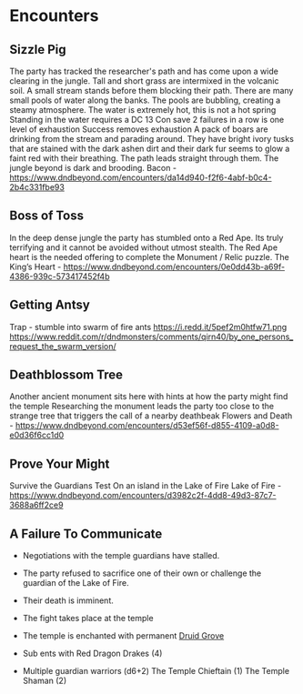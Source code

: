 # Encounters
## Sizzle Pig
The party has tracked the researcher's path and has come upon a wide clearing in the jungle.  Tall and short grass are intermixed in the volcanic soil. A small stream stands before them blocking their path. There are many small pools of water along the banks. The pools are bubbling, creating a steamy atmosphere.
The water is extremely hot, this is not a hot spring
Standing in the water requires a DC 13 Con save
2 failures in a row is one level of exhaustion
Success removes exhaustion
A pack of boars are drinking from the stream and parading around. They have bright ivory tusks that are stained with the dark ashen dirt and their dark fur seems to glow a faint red with their breathing. The path leads straight through them. The jungle beyond is dark and brooding.
Bacon - https://www.dndbeyond.com/encounters/da14d940-f2f6-4abf-b0c4-2b4c331fbe93

## Boss of Toss
In the deep dense jungle the party has stumbled onto a Red Ape. Its truly terrifying and it cannot be avoided without utmost stealth.
The Red Ape heart is the needed offering to complete the Monument / Relic puzzle.
The King’s Heart - https://www.dndbeyond.com/encounters/0e0dd43b-a69f-4386-939c-573417452f4b

## Getting Antsy
Trap - stumble into swarm of fire ants
https://i.redd.it/5pef2m0htfw71.png
https://www.reddit.com/r/dndmonsters/comments/qirn40/by_one_persons_request_the_swarm_version/

## Deathblossom Tree
Another ancient monument sits here with hints at how the party might find the temple
Researching the monument leads the party too close to the strange tree that triggers the call of a nearby deathbeak
Flowers and Death - https://www.dndbeyond.com/encounters/d53ef56f-d855-4109-a0d8-e0d36f6cc1d0

## Prove Your Might
Survive the Guardians Test
On an island in the Lake of Fire
Lake of Fire - https://www.dndbeyond.com/encounters/d3982c2f-4dd8-49d3-87c7-3688a6ff2ce9

## A Failure To Communicate
- Negotiations with the temple guardians have stalled.
- The party refused to sacrifice one of their own or challenge the guardian of the Lake of Fire.
- Their death is imminent.
- The fight takes place at the temple

- The temple is enchanted with permanent [Druid Grove](https://www.dndbeyond.com/spells/druid-grove)
- Sub ents with Red Dragon Drakes (4)
- Multiple guardian warriors (d6+2)
The Temple Chieftain (1)
The Temple Shaman (2)
